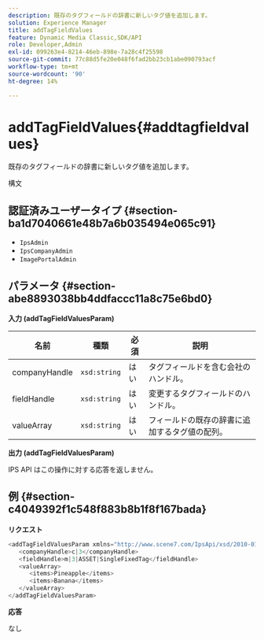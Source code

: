 ```yaml
---
description: 既存のタグフィールドの辞書に新しいタグ値を追加します。
solution: Experience Manager
title: addTagFieldValues
feature: Dynamic Media Classic,SDK/API
role: Developer,Admin
exl-id: 099263e4-8214-46eb-898e-7a28c4f25598
source-git-commit: 77c88d5fe20e048f6fad2bb23cb1abe090793acf
workflow-type: tm+mt
source-wordcount: '90'
ht-degree: 14%

---
```


# addTagFieldValues{#addtagfieldvalues}

既存のタグフィールドの辞書に新しいタグ値を追加します。

構文

## 認証済みユーザータイプ {#section-ba1d7040661e48b7a6b035494e065c91}

* `IpsAdmin`
* `IpsCompanyAdmin`
* `ImagePortalAdmin`

## パラメータ {#section-abe8893038bb4ddfaccc11a8c75e6bd0}

**入力 (addTagFieldValuesParam)**

| 名前 | 種類 | 必須 | 説明 |
|---|---|---|---|
| companyHandle | `xsd:string` | はい | タグフィールドを含む会社のハンドル。 |
| fieldHandle | `xsd:string` | はい | 変更するタグフィールドのハンドル。 |
| valueArray | `xsd:string` | はい | フィールドの既存の辞書に追加するタグ値の配列。 |

**出力 (addTagFieldValuesParam)**

IPS API はこの操作に対する応答を返しません。

## 例 {#section-c4049392f1c548f883b8b1f8f167bada}

**リクエスト**

```java
<addTagFieldValuesParam xmlns="http://www.scene7.com/IpsApi/xsd/2010-01-31">
   <companyHandle>c|3</companyHandle>
   <fieldHandle>m|3|ASSET|SingleFixedTag</fieldHandle>
   <valueArray>
      <items>Pineapple</items>
      <items>Banana</items>
   </valueArray>
</addTagFieldValuesParam>
```

**応答**

なし
